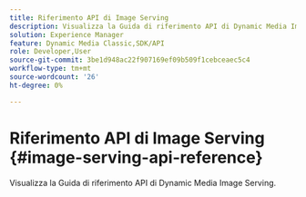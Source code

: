 ```yaml
---
title: Riferimento API di Image Serving
description: Visualizza la Guida di riferimento API di Dynamic Media Image Serving.
solution: Experience Manager
feature: Dynamic Media Classic,SDK/API
role: Developer,User
source-git-commit: 3be1d948ac22f907169ef09b509f1cebceaec5c4
workflow-type: tm+mt
source-wordcount: '26'
ht-degree: 0%

---
```



# Riferimento API di Image Serving {#image-serving-api-reference}

Visualizza la Guida di riferimento API di Dynamic Media Image Serving.
